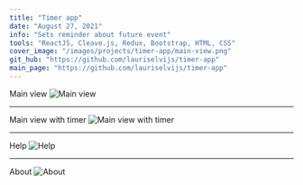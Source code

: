 ```yaml
---
title: "Timer app"
date: "August 27, 2021"
info: "Sets reminder about future event"
tools: "ReactJS, Cleave.js, Redux, Bootstrap, HTML, CSS"
cover_image: "/images/projects/timer-app/main-view.png"
git_hub: "https://github.com/lauriselvijs/timer-app"
main_page: "https://github.com/lauriselvijs/timer-app"
---
```


Main view
![Main view](/images/projects/timer-app/main-view.png)

---

Main view with timer
![Main view with timer](/images/projects/timer-app/main-view-timer.png)

---

Help
![Help](/images/projects/timer-app/help.png)

---

About
![About](/images/projects/timer-app/about.png)
